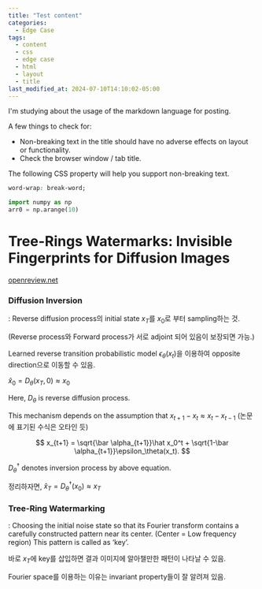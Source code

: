 ```yaml
---
title: "Test content"
categories:
  - Edge Case
tags:
  - content
  - css
  - edge case
  - html
  - layout
  - title
last_modified_at: 2024-07-10T14:10:02-05:00
---
```


I'm studying about the usage of the markdown language for posting.

A few things to check for:

  * Non-breaking text in the title should have no adverse effects on layout or functionality.
  * Check the browser window / tab title.

The following CSS property will help you support non-breaking text.

```css
word-wrap: break-word;
```
``` python
import numpy as np
arr0 = np.arange(10)
```
# Tree-Rings Watermarks: Invisible Fingerprints for Diffusion Images

[openreview.net](https://openreview.net/pdf?id=Z57JrmubNl)

### Diffusion Inversion

: Reverse diffusion process의 initial state $x_T$를 $x_0$로 부터 sampling하는 것.

(Reverse process와 Forward process가 서로 adjoint 되어 있음이 보장되면 가능.)

Learned reverse transition probabilistic model $\epsilon_\theta(x_t)$을 이용하여 opposite direction으로 이동할 수 있음.

$\hat x_0=D_\theta(x_T,0)\approx x_0$

Here, $D_\theta$ is reverse diffusion process.

This mechanism depends on the assumption that  $x_{t+1}-x_t\approx x_{t}-x_{t-1}$ (논문에 표기된 수식은 오타인 듯)

$$
x_{t+1} = \sqrt{\bar \alpha_{t+1}}\hat x_0^t + \sqrt{1-\bar \alpha_{t+1}}\epsilon_\theta(x_t).
$$

$D^\dagger_\theta$ denotes inversion process by above equation.

정리하자면, $\hat x_T=D^\dagger_\theta(x_0)\approx x_T$

### Tree-Ring Watermarking

: Choosing the initial noise state so that its Fourier transform contains a carefully constructed pattern near its center. (Center = Low frequency region) This pattern is called as ‘key’.

바로 $x_T$에 key를 삽입하면 결과 이미지에 알아챌만한 패턴이 나타날 수 있음. 

Fourier space를 이용하는 이유는 invariant property들이 잘 알려져 있음.
